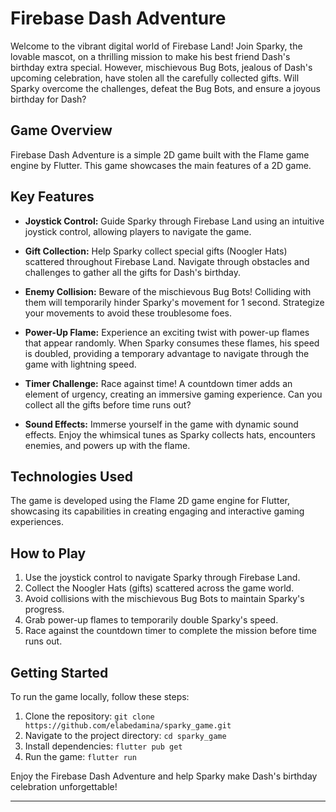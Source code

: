 # Firebase Dash Adventure

Welcome to the vibrant digital world of Firebase Land! Join Sparky, the lovable mascot, on a thrilling mission to make his best friend Dash's birthday extra special. However, mischievous Bug Bots, jealous of Dash's upcoming celebration, have stolen all the carefully collected gifts. Will Sparky overcome the challenges, defeat the Bug Bots, and ensure a joyous birthday for Dash?

## Game Overview

Firebase Dash Adventure is a simple 2D game built with the Flame game engine by Flutter. This game showcases the main features of a 2D game.

## Key Features

- **Joystick Control:** Guide Sparky through Firebase Land using an intuitive joystick control, allowing players to navigate the game.

- **Gift Collection:** Help Sparky collect special gifts (Noogler Hats) scattered throughout Firebase Land. Navigate through obstacles and challenges to gather all the gifts for Dash's birthday.

- **Enemy Collision:** Beware of the mischievous Bug Bots! Colliding with them will temporarily hinder Sparky's movement for 1 second. Strategize your movements to avoid these troublesome foes.

- **Power-Up Flame:** Experience an exciting twist with power-up flames that appear randomly. When Sparky consumes these flames, his speed is doubled, providing a temporary advantage to navigate through the game with lightning speed.

- **Timer Challenge:** Race against time! A countdown timer adds an element of urgency, creating an immersive gaming experience. Can you collect all the gifts before time runs out?

- **Sound Effects:** Immerse yourself in the game with dynamic sound effects. Enjoy the whimsical tunes as Sparky collects hats, encounters enemies, and powers up with the flame.

## Technologies Used

The game is developed using the Flame 2D game engine for Flutter, showcasing its capabilities in creating engaging and interactive gaming experiences.

## How to Play

1. Use the joystick control to navigate Sparky through Firebase Land.
2. Collect the Noogler Hats (gifts) scattered across the game world.
3. Avoid collisions with the mischievous Bug Bots to maintain Sparky's progress.
4. Grab power-up flames to temporarily double Sparky's speed.
5. Race against the countdown timer to complete the mission before time runs out.

## Getting Started

To run the game locally, follow these steps:

1. Clone the repository: `git clone https://github.com/elabedamina/sparky_game.git`
2. Navigate to the project directory: `cd sparky_game`
3. Install dependencies: `flutter pub get`
4. Run the game: `flutter run`

Enjoy the Firebase Dash Adventure and help Sparky make Dash's birthday celebration unforgettable!

---